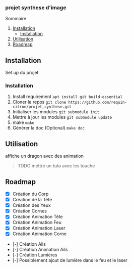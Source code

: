 ### projet synthese d'image

<!-- TABLE OF CONTENTS -->
  <summary>Sommaire</summary>
  <ol>
    <li>
      <a href="#getting-started">Installation</a>
      <ul>
        <li><a href="#installation">Installation</a></li>
      </ul>
    </li>
    <li><a href="#utilisation">Utilisation</a></li>
    <li><a href="#roadmap">Roadmap</a></li>
  </ol>

<!-- GETTING STARTED -->
## Installation

Set up du projet

### Installation

1. Install requirement
  `apt install git build-essential`
2. Cloner le repos
  `git clone https://github.com/requin-citron/projet_synthese.git`
3. Initialiser les modules
  `git submodule init`
4. Mettre à jour les modules
  `git submodule update`
5. make
  `make`
6. Générer la doc (Optional)
  `make doc`

<!-- USAGE EXAMPLES -->
## Utilisation

affiche un dragon avec des animation

>TODO mettre un tuto avec les touche

<!-- ROADMAP -->
## Roadmap

- [x] Création du Corp
- [x] Création de la Tête
- [x] Création des Yeux
- [x] Création Cornes
- [x] Création Animation Tête
- [x] Création Animation Feu
- [x] Création Animation Laser
- [x] Création Animation Corne
- [-] Création Ails
- [-] Création Animation Ails
- [-] Création Lumières
- [-] Possiblement ajout de lumière dans le feu et le laser
